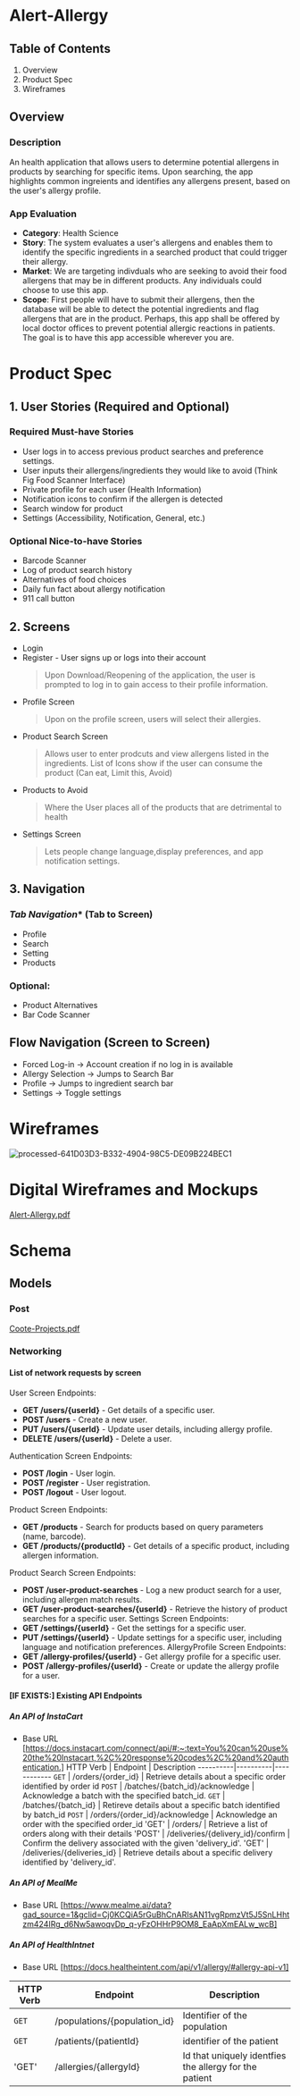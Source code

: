 # Alert-Allergy
## Table of Contents 
1. Overview
2. Product Spec
3. Wireframes

## Overview
### Description
An health application that allows users to determine potential allergens in products by searching for specific items. Upon searching, the app highlights common ingreients and identifies any allergens present, based on the user's allergy profile.

### App Evaluation 
- **Category**: Health Science
- **Story**: The system evaluates a user's allergens and enables them to identify the specific ingredients in a searched product that could trigger their allergy.
- **Market**: We are targeting indivduals who are seeking to avoid their food allergens that may be in different products. Any individuals could choose to use this app.
- **Scope**: First people will have to submit their allergens, then the database will be able to detect the potential ingredients and flag allergens that are in the product. Perhaps, this app shall be offered by local doctor offices to prevent potential allergic reactions in patients. The goal is to have this app accessible wherever you are.

# Product Spec 
## 1. User Stories (Required and Optional) 
### **Required Must-have Stories** 
- User logs in to access previous product searches and preference settings.
- User inputs their allergens/ingredients they would like to avoid (Think Fig Food Scanner Interface)
- Private profile for each user (Health Information)
- Notification icons to confirm if the allergen is detected
- Search window for product
- Settings (Accessibility, Notification, General, etc.)

### **Optional Nice-to-have Stories** 
- Barcode Scanner
- Log of product search history
- Alternatives of food choices
- Daily fun fact about allergy notification
- 911 call button

## **2. Screens** 
- Login
- Register - User signs up or logs into their account
  > Upon Download/Reopening of the application, the user is prompted to log in to gain access to their profile information.
- Profile Screen
  > Upon on the profile screen, users will select their allergies.
- Product Search Screen
  > Allows user to enter prodcuts and view allergens listed in the ingredients.
  > List of Icons show if the user can consume the product (Can eat, Limit this, Avoid)
- Products to Avoid
  > Where the User places all of the products that are detrimental to health
- Settings Screen
  > Lets people change language,display preferences, and app notification settings.
  >

## **3. Navigation** 
### *Tab Navigation** (Tab to Screen) 
- Profile
- Search
- Setting
- Products

### Optional: 
- Product Alternatives
- Bar Code Scanner

## **Flow Navigation** (Screen to Screen) 
- Forced Log-in -> Account creation if no log in is available
- Allergy Selection -> Jumps to Search Bar
- Profile -> Jumps to ingredient search bar
- Settings -> Toggle settings

# Wireframes 

  
![processed-641D03D3-B332-4904-98C5-DE09B224BEC1](https://github.com/Team-Doitall/Alert-Allergy/assets/103546272/d0471cf4-dfb2-4b18-9628-cb2be24f95a2)

# Digital Wireframes and Mockups
[Alert-Allergy.pdf](https://github.com/Team-Doitall/Alert-Allergy/files/14204122/Alert-Allergy.pdf)

# Schema 
## Models 
### Post 
[Coote-Projects.pdf](https://github.com/Team-Doitall/Alert-Allergy/files/14215500/Coote-Projects.pdf)

### Networking
#### List of network requests by screen
User Screen 
Endpoints: 
- **GET /users/{userId}** - Get details of a specific user. 
- **POST /users** - Create a new user. 
- **PUT /users/{userId}** - Update user details, including allergy profile. 
- **DELETE /users/{userId}** - Delete a user. 

Authentication Screen 
Endpoints: 
- **POST /login** - User login. 
- **POST /register** - User registration. 
- **POST /logout** - User logout. 

Product Screen
Endpoints: 
- **GET /products** - Search for products based on query parameters (name, barcode). 
- **GET /products/{productId}** - Get details of a specific product, including allergen information. 

Product Search Screen 
Endpoints: 

- **POST /user-product-searches** - Log a new product search for a user, including allergen match results. 
- **GET /user-product-searches/{userId}** - Retrieve the history of product searches for a specific user. 
Settings Screen 
Endpoints: 
- **GET /settings/{userId}** - Get the settings for a specific user. 
- **PUT /settings/{userId}** - Update settings for a specific user, including language and notification preferences. 
AllergyProfile Screen 
Endpoints: 
- **GET /allergy-profiles/{userId}** - Get allergy profile for a specific user. 
- **POST /allergy-profiles/{userId}** - Create or update the allergy profile for a user.

#### [IF EXISTS:] Existing API Endpoints
##### An API of InstaCart
- Base URL [https://docs.instacart.com/connect/api/#:~:text=You%20can%20use%20the%20Instacart,%2C%20response%20codes%2C%20and%20authentication.]
HTTP Verb | Endpoint | Description
   ----------|----------|------------
    `GET`    | /orders/{order_id} | Retrieve details about a specific order identified by order id
    `POST`    | /batches/{batch_id}/acknowledge | Acknowledge a batch with the specified batch_id.
    `GET`    | /batches/{batch_id}  | Retireve details about a specific batch identified by batch_id
    `POST`    | /orders/{order_id}/acknowledge | Acknowledge an order with the specified order_id
    'GET'    |  /orders/ | Retrieve a list of orders along with their details 
    'POST'  | /deliveries/{delivery_id}/confirm  | Confirm the delivery associated with the given 'delivery_id'.
    'GET'   | /deliveries/{deliveries_id} | Retrieve details about a specific delivery identified by 'delivery_id'.
    
##### An API of MealMe 
- Base URL [https://www.mealme.ai/data?gad_source=1&gclid=Cj0KCQiA5rGuBhCnARIsAN11vgRpmzVt5J5SnLHhtzm424IRg_d6Nw5awoqvDp_q-yFzOHHrP9OM8_EaApXmEALw_wcB]

##### An API of HealthIntnet
- Base URL [https://docs.healtheintent.com/api/v1/allergy/#allergy-api-v1]

HTTP Verb | Endpoint | Description
   ----------|----------|------------
     `GET`    | /populations/{population_id} | Identifier of the population
    `GET`    | /patients/(patientId} | identifier of the patient
    'GET'   | /allergies/{allergyId} | Id that uniquely identfies the allergy for the patient  
   
 



